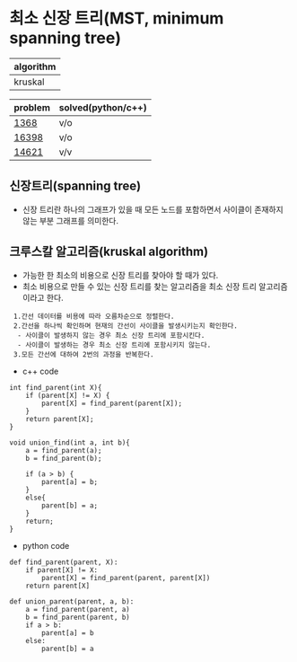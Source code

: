# 최소 신장 트리(MST, minimum spanning tree)

|algorithm|
|---|
|kruskal|

|problem|solved(python/c++)|
|---|---|
|[1368](https://www.acmicpc.net/problem/1368)|v/o|
|[16398](https://www.acmicpc.net/problem/16398)|v/o|
|[14621](https://www.acmicpc.net/problem/14621)|v/v|


## 신장트리(spanning tree)
- 신장 트리란 하나의 그래프가 있을 때 모든 노드를 포함하면서 사이클이 존재하지 않는 부분 그래프를 의미한다.

## 크루스칼 알고리즘(kruskal algorithm)
- 가능한 한 최소의 비용으로 신장 트리를 찾아야 할 때가 있다.
- 최소 비용으로 만들 수 있는 신장 트리를 찾는 알고리즘을 최소 신장 트리 알고리즘이라고 한다.

~~~
 1.간선 데이터를 비용에 따라 오름차순으로 정렬한다.
 2.간선을 하나씩 확인하며 현재의 간선이 사이클을 발생시키는지 확인한다.
  - 사이클이 발생하지 않는 경우 최소 신장 트리에 포함시킨다.
  - 사이클이 발생하는 경우 최소 신장 트리에 포함시키지 않는다.
 3.모든 간선에 대하여 2번의 과정을 반복한다.
~~~

- c++ code
~~~
int find_parent(int X){
    if (parent[X] != X) {
        parent[X] = find_parent(parent[X]);
    }
    return parent[X];
}

void union_find(int a, int b){
    a = find_parent(a);
    b = find_parent(b);
    
    if (a > b) {
        parent[a] = b;
    }
    else{
        parent[b] = a;
    }
    return;
}
~~~

- python code
~~~
def find_parent(parent, X):
    if parent[X] != X:
        parent[X] = find_parent(parent, parent[X])
    return parent[X]

def union_parent(parent, a, b):
    a = find_parent(parent, a)
    b = find_parent(parent, b)
    if a > b:
        parent[a] = b
    else:
        parent[b] = a
~~~
